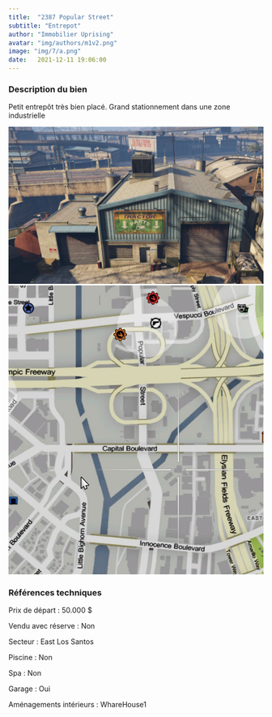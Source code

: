 ```yaml
---
title:  "2387 Popular Street"
subtitle: "Entrepot"
author: "Immobilier Uprising"
avatar: "img/authors/m1v2.png"
image: "img/7/a.png"
date:   2021-12-11 19:06:00
---
```


### Description du bien
Petit entrepôt très bien placé. Grand stationnement dans une zone industrielle 


<img src="img/7/a.png" alt="alt text" title="image Title" width="650"/>

<img src="img/7/map.png" alt="alt text" title="image Title" width="650"/>


### Références techniques
Prix de départ : 50.000 $

Vendu avec réserve : Non

Secteur : East Los Santos

Piscine : Non

Spa : Non

Garage : Oui

Aménagements intérieurs : WhareHouse1